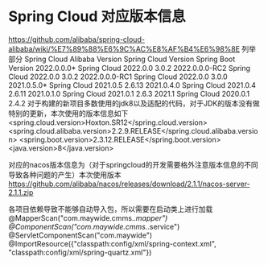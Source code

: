# Spring Cloud 对应版本信息
https://github.com/alibaba/spring-cloud-alibaba/wiki/%E7%89%88%E6%9C%AC%E8%AF%B4%E6%98%8E
列举部分
Spring Cloud Alibaba Version	Spring Cloud Version	Spring Boot Version
2022.0.0.0*                     Spring Cloud 2022.0.0      3.0.2
2022.0.0.0-RC2                  Spring Cloud 2022.0.0      3.0.2
2022.0.0.0-RC1                  Spring Cloud 2022.0.0      3.0.0
2021.0.5.0*                     Spring Cloud 2021.0.5      2.6.13
2021.0.4.0                      Spring Cloud 2021.0.4      2.6.11
2021.0.1.0                      Spring Cloud 2021.0.1      2.6.3
2021.1                          Spring Cloud 2020.0.1      2.4.2
对于构建的新项目多数使用的jdk8以及适配的代码，对于JDK的版本没有做特别的更新，本次使用的版本信息如下
<properties>
    <spring.cloud.version>Hoxton.SR12</spring.cloud.version>
    <spring.cloud.alibaba.version>2.2.9.RELEASE</spring.cloud.alibaba.version>
    <spring.boot.version>2.3.12.RELEASE</spring.boot.version>
    <java.version>8</java.version>
</properties>

对应的nacos版本信息为（对于springcloud的开发需要格外注意版本信息的不同导致各种问题的产生）本次使用版本
https://github.com/alibaba/nacos/releases/download/2.1.1/nacos-server-2.1.1.zip

各项目依赖导致不能够自动导入包，所以需要在启动类上进行加载
@MapperScan("com.maywide.cmms.*.mapper")
@ComponentScan("com.maywide.cmms.*.service")
@ServletComponentScan("com.maywide")
@ImportResource({"classpath:config/xml/spring-context.xml", "classpath:config/xml/spring-quartz.xml"})




